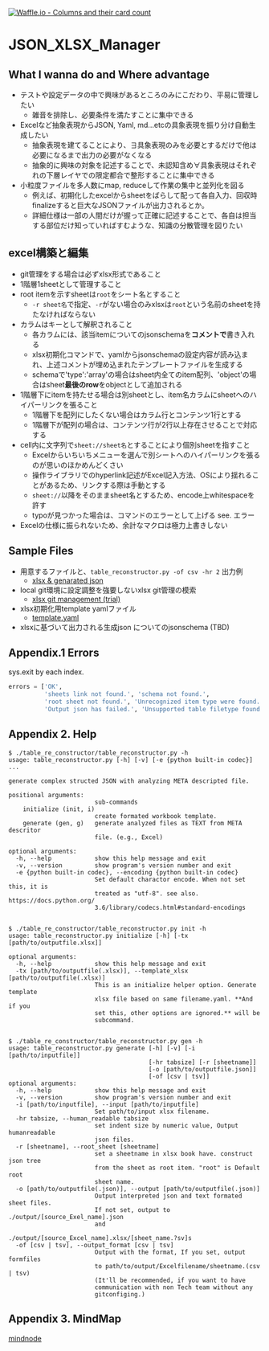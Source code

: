 [![Waffle.io - Columns and their card count](https://badge.waffle.io/setminami/TableReconstructor.png?columns=all)](https://waffle.io/setminami/TableReconstructor?utm_source=badge)

# JSON_XLSX_Manager
## What I wanna do and Where advantage
  - テストや設定データの中で興味があるところのみにこだわり、平易に管理したい
    - 雑音を排除し、必要条件を満たすことに集中できる
  - Excelなど抽象表現からJSON, Yaml, md...etcの具象表現を振り分け自動生成したい
    - 抽象表現を建てることにより、∃具象表現のみを必要とするだけで他は必要になるまで出力の必要がなくなる
    - 抽象的に興味の対象を記述することで、未認知含め∀具象表現はそれぞれの下層レイヤでの限定都合で整形することに集中できる
  - 小粒度ファイルを多人数にmap, reduceして作業の集中と並列化を図る
    - 例えば、初期化したexcelからsheetをばらして配って各自入力、回収時finalizeすると巨大なJSONファイルが出力されるとか。
    - 詳細仕様は一部の人間だけが握って正確に記述することで、各自は担当する部位だけ知っていればすむような、知識の分散管理を図りたい

## excel構築と編集
  - git管理をする場合は必ずxlsx形式であること
  - 1階層1sheetとして管理すること
  - root itemを示すsheetは`root`をシート名とすること
    - `-r sheet名`で指定、`-r`がない場合のみxlsxは`root`という名前のsheetを持たなければならない
  - カラムはキーとして解釈されること
    - 各カラムには、該当itemについてのjsonschemaを**コメントで**書き入れる
    - xlsx初期化コマンドで、yamlからjsonschemaの設定内容が読み込まれ、上述コメントが埋め込まれたテンプレートファイルを生成する
    - schemaで'type':'array'の場合はsheet内全てのitem配列、'object'の場合はsheet**最後のrow**をobjectとして追加される
  - 1階層下にitemを持たせる場合は別sheetとし、item名カラムにsheetへのハイパーリンクを張ること
    - 1階層下を配列にしたくない場合はカラム行とコンテンツ1行とする
    - 1階層下が配列の場合は、コンテンツ行が2行以上存在させることで対応する
  - cell内に文字列で`sheet://sheet名`とすることにより個別sheetを指すこと
    - Excelからいちいちメニューを選んで別シートへのハイパーリンクを張るのが思いのほかめんどくさい
    - 操作ライブラリでのhyperlink記述がExcel記入方法、OSにより揺れることがあるため、リンクする際は手動とする
    - `sheet://`以降をそのままsheet名とするため、encode上whitespaceを許す
    - typoが見つかった場合は、コマンドのエラーとして上げる see. エラー
  - Excelの仕様に振られないため、余計なマクロは極力上書きしない

## Sample Files
  - 用意するファイルと、`table_reconstructor.py -of csv -hr 2` 出力例
    - [xlsx & genarated json](https://github.com/setminami/TableReconstructor/tree/master/Samples)
  - local git環境に設定調整を強要しないxlsx git管理の模索
    - [xlsx git management (trial)](https://github.com/setminami/TableReconstructor/tree/master/output/cheatsheet.xlsx)
  - xlsx初期化用template yamlファイル
    - [template.yaml](https://github.com/setminami/TableReconstructor/blob/master/template.yaml)
  - xlsxに基づいて出力される生成json についてのjsonschema (TBD)

## Appendix.1 Errors
sys.exit by each index.

```python
errors = ['OK',
          'sheets link not found.', 'schema not found.',
          'root sheet not found.', 'Unrecognized item type were found.', 'Unknown accumulator!',
          'Output json has failed.', 'Unsupported table filetype found.']
```

## Appendix 2. Help
```
$ ./table_re_constructor/table_reconstructor.py -h
usage: table_reconstructor.py [-h] [-v] [-e {python built-in codec}]  ...

generate complex structed JSON with analyzing META descripted file.

positional arguments:
                        sub-commands
    initialize (init, i)
                        create formated workbook template.
    generate (gen, g)   generate analyzed files as TEXT from META descritor
                        file. (e.g., Excel)

optional arguments:
  -h, --help            show this help message and exit
  -v, --version         show program's version number and exit
  -e {python built-in codec}, --encoding {python built-in codec}
                        Set default charactor encode. When not set this, it is
                        treated as "utf-8". see also. https://docs.python.org/
                        3.6/library/codecs.html#standard-encodings


$ ./table_re_constructor/table_reconstructor.py init -h
usage: table_reconstructor.py initialize [-h] [-tx [path/to/outputfile.xlsx]]

optional arguments:
  -h, --help            show this help message and exit
  -tx [path/to/outputfile(.xlsx)], --template_xlsx [path/to/outputfile(.xlsx)]
                        This is an initialize helper option. Generate template
                        xlsx file based on same filename.yaml. **And if you
                        set this, other options are ignored.** will be
                        subcommand.


$ ./table_re_constructor/table_reconstructor.py gen -h
usage: table_reconstructor.py generate [-h] [-v] [-i [path/to/inputfile]]
                                       [-hr tabsize] [-r [sheetname]]
                                       [-o [path/to/outputfile.json]]
                                       [-of [csv | tsv]]
optional arguments:
  -h, --help            show this help message and exit
  -v, --version         show program's version number and exit
  -i [path/to/inputfile], --input [path/to/inputfile]
                        Set path/to/input xlsx filename.
  -hr tabsize, --human_readable tabsize
                        set indent size by numeric value, Output humanreadable
                        json files.
  -r [sheetname], --root_sheet [sheetname]
                        set a sheetname in xlsx book have. construct json tree
                        from the sheet as root item. "root" is Default root
                        sheet name.
  -o [path/to/outputfile(.json)], --output [path/to/outputfile(.json)]
                        Output interpreted json and text formated sheet files.
                        If not set, output to ./output/[source_Exel_name].json
                        and
                        ./output/[source_Excel_name].xlsx/[sheet_name.?sv]s
  -of [csv | tsv], --output_format [csv | tsv]
                        Output with the format, If you set, output formfiles
                        to path/to/output/Excelfilename/sheetname.(csv | tsv)
                        (It'll be recommended, if you want to have
                        communication with non Tech team without any
                        gitconfiging.)
```

## Appendix 3. MindMap
[mindnode](https://my.mindnode.com/vWDYEyp9p7s2kFgCr4yzuVrokfimz3Cx2nvGR1Xg/em#97,31,-2)
